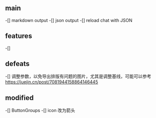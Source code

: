## main

-[] markdown output
-[] json output
-[] reload chat with JSON 

## features

-[] 

## defeats

-[] 调整参数，以免导出排版有问题的图片，尤其是调整基线，可能可以参考 https://juejin.cn/post/7081944158864146445

## modified

-[] ButtonGroups
-[] icon 改为箭头

